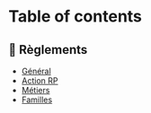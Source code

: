 # Table of contents

## 📜 Règlements

* [Général](README.md)
* [Action RP](reglements/action-rp.md)
* [Métiers](reglements/metiers.md)
* [Familles](reglements/familles.md)
